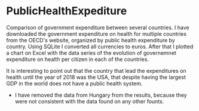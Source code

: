 # PublicHealthExpediture
Comparison of government expenditure between several countries.
I have downloaded the government expenditure on health for multiple countries from the OECD's website, organized by public health expenditure by country. Using SQLite I converted all currencies to euros. After that I plotted a chart on Excel with the data series of the evolution of governemnet expenditure on health per citizen in each of the countries.

It is interesting to point out that the country that lead the expenditures on health until the year of 2018 was the USA, that despite having the largest GDP in the world does not
have a public health system.

* I have removed the data from Hungary from the results, because they were not consistent with the data found on any other founts.
